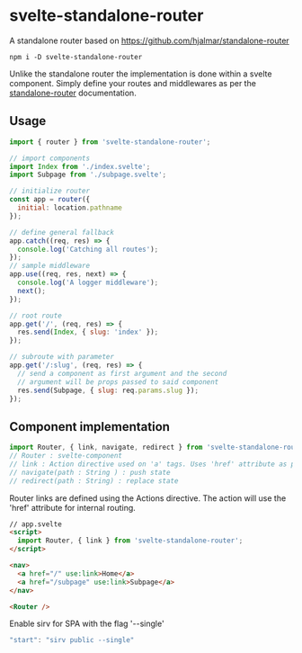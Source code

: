 # svelte-standalone-router
A standalone router based on https://github.com/hjalmar/standalone-router

```
npm i -D svelte-standalone-router
```

Unlike the standalone router the implementation is done within a svelte component. Simply define your routes and middlewares as per the [standalone-router](https://github.com/hjalmar/standalone-router) documentation.

## Usage
```js
import { router } from 'svelte-standalone-router';

// import components
import Index from './index.svelte';
import Subpage from './subpage.svelte';

// initialize router 
const app = router({
  initial: location.pathname
});

// define general fallback
app.catch((req, res) => {
  console.log('Catching all routes');
});
// sample middleware
app.use((req, res, next) => {
  console.log('A logger middleware');
  next();
});

// root route
app.get('/', (req, res) => {
  res.send(Index, { slug: 'index' });
});

// subroute with parameter
app.get('/:slug', (req, res) => {
  // send a component as first argument and the second 
  // argument will be props passed to said component
  res.send(Subpage, { slug: req.params.slug });
});
```

## Component implementation
```js
import Router, { link, navigate, redirect } from 'svelte-standalone-router';
// Router : svelte-component
// link : Action directive used on 'a' tags. Uses 'href' attribute as path
// navigate(path : String ) : push state 
// redirect(path : String) : replace state
```

Router links are defined using the Actions directive. The action will use the 'href' attribute for internal routing.
```html
// app.svelte
<script>
  import Router, { link } from 'svelte-standalone-router';
</script>

<nav>
  <a href="/" use:link>Home</a>
  <a href="/subpage" use:link>Subpage</a>
</nav>

<Router />
```

Enable sirv for SPA with the flag '--single'
```js
"start": "sirv public --single"
```